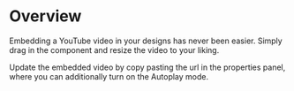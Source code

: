 # Overview

Embedding a YouTube video in your designs has never been easier. Simply drag in the component and resize the video to your liking.

Update the embedded video by copy pasting the url in the properties panel, where you can additionally turn on the Autoplay mode.
